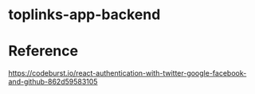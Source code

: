 # toplinks-app-backend

# Reference
  https://codeburst.io/react-authentication-with-twitter-google-facebook-and-github-862d59583105
